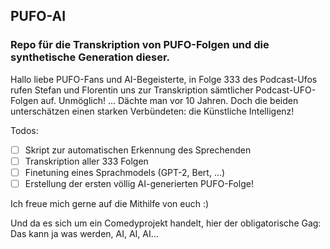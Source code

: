 ## PUFO-AI
### Repo für die Transkription von PUFO-Folgen und die synthetische Generation dieser.

Hallo liebe PUFO-Fans und AI-Begeisterte,
in Folge 333 des Podcast-Ufos rufen Stefan und Florentin uns zur Transkription sämtlicher Podcast-UFO-Folgen auf. Unmöglich! ... Dächte man vor 10 Jahren. Doch die beiden unterschätzen einen starken Verbündeten: die Künstliche Intelligenz!

Todos:
- [ ] Skript zur automatischen Erkennung des Sprechenden
- [ ] Transkription aller 333 Folgen
- [ ] Finetuning eines Sprachmodels (GPT-2, Bert, ...)
- [ ] Erstellung der ersten völlig AI-generierten PUFO-Folge!

Ich freue mich gerne auf die Mithilfe von euch :)

Und da es sich um ein Comedyprojekt handelt, hier der obligatorische Gag: Das kann ja was werden, AI, AI, AI...
